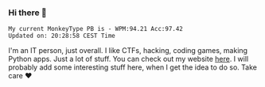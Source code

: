 ### Hi there 👋
<!-- PB START -->
```
My current MonkeyType PB is - WPM:94.21 Acc:97.42
Updated on: 20:28:58 CEST Time
```
<!-- PB END -->
I'm an IT person, just overall. I like CTFs, hacking, coding games, making Python apps. Just a lot of stuff.
You can check out my website [here](https://skill3472.github.io/).
I will probably add some interesting stuff here, when I get the idea to do so. Take care ❤️
